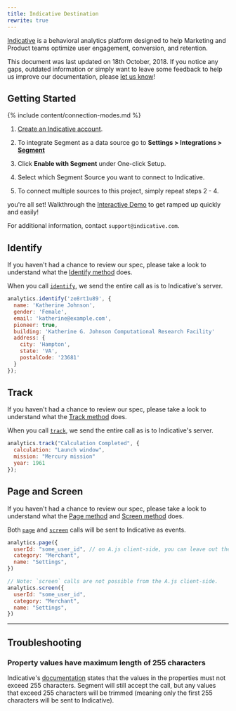 ```yaml
---
title: Indicative Destination
rewrite: true
---
```


[Indicative]( https://app.indicative.com/#/login/register?utm_source=partners&utm_medium=segment&utm_campaign=integration) is a behavioral analytics platform designed to help Marketing and Product teams optimize user engagement, conversion, and retention.

This document was last updated on 18th October, 2018. If you notice any gaps, outdated information or simply want to leave some feedback to help us improve our documentation, please [let us know](https://segment.com/help/contact)!

## Getting Started

{% include content/connection-modes.md %}

1. [Create an Indicative account](https://app.indicative.com/#/login/register?utm_source=partners&utm_medium=segment&utm_campaign=integration).

2. To integrate Segment as a data source go to **Settings > Integrations > [Segment](https://app.indicative.com/#/onboarding/segment?utm_source=partners&utm_medium=segment&utm_campaign=integration)**

3. Click **Enable with Segment** under One-click Setup.

4. Select which Segment Source you want to connect to Indicative.

5. To connect multiple sources to this project, simply repeat steps 2 - 4.

you're all set! Walkthrough the [Interactive Demo](https://app.indicative.com/#/onboard/tutorial?utm_source=partners&utm_medium=segment&utm_campaign=integration) to get ramped up quickly and easily!

For additional information, contact `support@indicative.com`.



## Identify

If you haven't had a chance to review our spec, please take a look to understand what the [Identify method](https://segment.com/docs/spec/identify/) does.

When you call [`identify`](/docs/spec/identify/), we send the entire call as is to Indicative's server.

```javascript
analytics.identify('ze8rt1u89', {
  name: 'Katherine Johnson',
  gender: 'Female',
  email: 'katherine@example.com',
  pioneer: true,
  building: 'Katherine G. Johnson Computational Research Facility'
  address: {
    city: 'Hampton',
    state: 'VA',
    postalCode: '23681'
  }
});
```

## Track

If you haven't had a chance to review our spec, please take a look to understand what the [Track method](https://segment.com/docs/spec/track/) does.

When you call [`track`](/docs/spec/track/), we send the entire call as is to Indicative's server.

```javascript
analytics.track("Calculation Completed", {
  calculation: "Launch window",
  mission: "Mercury mission"
  year: 1961
});
```

## Page and Screen

If you haven't had a chance to review our spec, please take a look to understand what the [Page method](https://segment.com/docs/spec/page/) and [Screen method](https://segment.com/docs/spec/page/) does.

Both [`page`](/docs/spec/page/) and [`screen`](/docs/spec/screen/) calls will be sent to Indicative as events.

```js
analytics.page({
  userId: "some_user_id", // on A.js client-side, you can leave out the `userId`
  category: "Merchant",
  name: "Settings",
})

// Note: `screen` calls are not possible from the A.js client-side.
analytics.screen({
  userId: "some_user_id",
  category: "Merchant",
  name: "Settings",
})
```

- - -

## Troubleshooting

### Property values have maximum length of 255 characters

Indicative's [documentation](https://support.indicative.com/hc/en-us/articles/360004149152-REST-API-Track-Events?utm_source=partners&utm_medium=segment&utm_campaign=integration) states that the values in the properties must not exceed 255 characters. Segment will still accept the call, but any values that exceed 255 characters will be trimmed (meaning only the first 255 characters will be sent to Indicative).
